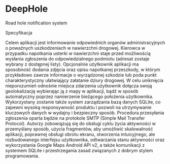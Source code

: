 # DeepHole
Road hole notification system

Specyfikacja

  Celem aplikacji jest informowanie odpowiednich organów administracyjnych o poważnych uszkodzeniach w nawierzchni drogowej. Kierowca w przypadku napotkania usterki w nawierzchni staje przed możliwością wysłania zgłoszenia do odpowiedzialnego podmiotu (adresat zostaje wybrany z dostępnej listy). Opcjonalnie użytkownik aplikacji ma sposobność dodania zdjęcia oraz opisu napotkanej przeszkody, w którym przykładowo zawrze informacje o wyrządzonej szkodzie lub poda punkt charakterystyczny ułatwiający załatanie dziury drogowej. W celu uniknięcia nieporozumień odnośnie miejsca zdarzenia użytkownik dołącza swoją geolokalizację wybierając ją z mapy w aplikacji, bądź w sposób automatyczny poprzez namierzenie bieżącego położenia użytkownika. Wykorzystany zostanie także system zarządzania bazą danych SQLite, co zapewni wysoką responsywność produktu i pozwoli na utrzymywanie kluczowych danych w wydajny i bezpieczny sposób. Procedura przesyłania zgłoszenia oparta będzie na protokole SMTP (Simple Mail Transfer Protocol). Autorzy zobowiązują się do obsługi cyklu życia aktywności w przemyślany sposób, użycia fragmentów, aby umożliwić skalowalność aplikacji, poprawnej obsługi obrotu ekranu, stworzenia intuicyjnego, ale rozbudowanego interfejsu użytkownika, odtwarzania stanu aktywności oraz wykorzystania Google Maps Android API v2, a także komunikacji z systemem SQLite i przestrzegania zasad związanych z dobrym stylem programowania.
